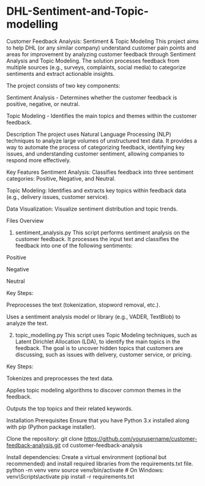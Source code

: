 # DHL-Sentiment-and-Topic-modelling
Customer Feedback Analysis: Sentiment & Topic Modeling
This project aims to help DHL (or any similar company) understand customer pain points and areas for improvement by analyzing customer feedback through Sentiment Analysis and Topic Modeling. The solution processes feedback from multiple sources (e.g., surveys, complaints, social media) to categorize sentiments and extract actionable insights.

The project consists of two key components:

Sentiment Analysis - Determines whether the customer feedback is positive, negative, or neutral.

Topic Modeling - Identifies the main topics and themes within the customer feedback.

Description
The project uses Natural Language Processing (NLP) techniques to analyze large volumes of unstructured text data. It provides a way to automate the process of categorizing feedback, identifying key issues, and understanding customer sentiment, allowing companies to respond more effectively.

Key Features
Sentiment Analysis: Classifies feedback into three sentiment categories: Positive, Negative, and Neutral.

Topic Modeling: Identifies and extracts key topics within feedback data (e.g., delivery issues, customer service).

Data Visualization: Visualize sentiment distribution and topic trends.

Files Overview
1. sentiment_analysis.py
This script performs sentiment analysis on the customer feedback. It processes the input text and classifies the feedback into one of the following sentiments:

Positive

Negative

Neutral

Key Steps:

Preprocesses the text (tokenization, stopword removal, etc.).

Uses a sentiment analysis model or library (e.g., VADER, TextBlob) to analyze the text.

2. topic_modelling.py
This script uses Topic Modeling techniques, such as Latent Dirichlet Allocation (LDA), to identify the main topics in the feedback. The goal is to uncover hidden topics that customers are discussing, such as issues with delivery, customer service, or pricing.

Key Steps:

Tokenizes and preprocesses the text data.

Applies topic modeling algorithms to discover common themes in the feedback.

Outputs the top topics and their related keywords.

Installation
Prerequisites
Ensure that you have Python 3.x installed along with pip (Python package installer).

Clone the repository:
git clone https://github.com/yourusername/customer-feedback-analysis.git
cd customer-feedback-analysis


Install dependencies: Create a virtual environment (optional but recommended) and install required libraries from the requirements.txt file.
python -m venv venv
source venv/bin/activate  # On Windows: venv\Scripts\activate
pip install -r requirements.txt




